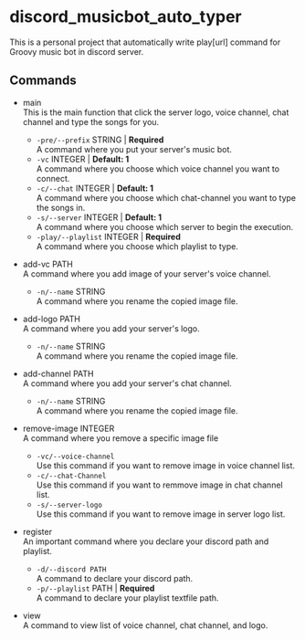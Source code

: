 # discord_musicbot_auto_typer
This is a personal project that automatically write play[url] command for Groovy music bot in discord server.

## Commands
- main\
This is the main function that click the server logo, voice channel, chat channel and type the songs for you.
  - `-pre/--prefix` STRING | **Required**\
  A command where you put your server's music bot.
  - `-vc` INTEGER | **Default: 1**\
  A command where you choose which voice channel you want to connect.
  - `-c/--chat` INTEGER | **Default: 1**\
  A command where you choose which chat-channel you want to type the songs in.
  - `-s/--server` INTEGER | **Default: 1**\
  A command where you choose which server to begin the execution.
  - `-play/--playlist` INTEGER | **Required**\
  A command where you choose which playlist to type.

- add-vc PATH\
A command where you add image of your server's voice channel.
  - `-n/--name` STRING\
  A command where you rename the copied image file.

- add-logo PATH\
A command where you add your server's logo.
  - `-n/--name` STRING\
  A command where you rename the copied image file.

- add-channel PATH\
A command where you add your server's chat channel.
  - `-n/--name` STRING\
  A command where you rename the copied image file.

- remove-image INTEGER\
A command where you remove a specific image file
  - `-vc/--voice-channel`\
  Use this command if you want to remove image in voice channel list.
  - `-c/--chat-Channel`\
  Use this command if you want to remmove image in chat channel list.
  - `-s/--server-logo`\
  Use this command if you want to remove image in server logo list.

- register\
An important command where you declare your discord path and playlist.
  - `-d/--discord PATH`\
  A command to declare your discord path.
  - `-p/--playlist` PATH | **Required**\
  A command to declare your playlist textfile path.

- view\
A command to view list of voice channel, chat channel, and logo. 
